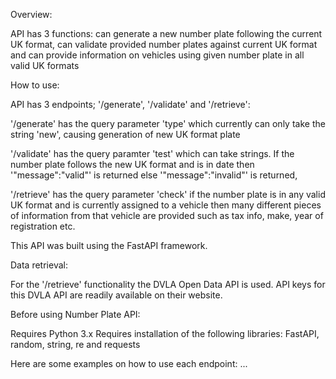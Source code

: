 Overview: 

API has 3 functions: can generate a new number plate following the current UK format, can validate provided number plates against current UK format and can provide information on vehicles using given number plate in all valid UK formats

How to use:

API has 3 endpoints; '/generate', '/validate' and '/retrieve':

'/generate' has the query parameter 'type' which currently can only take the string 'new', causing generation of new UK format plate

'/validate' has the query paramter 'test' which can take strings. If the number plate follows the new UK format and is in date then '"message":"valid"' is returned else '"message":"invalid"' is returned,

'/retrieve' has the query parameter 'check' if the number plate is in any valid UK format and is currently assigned to a vehicle then many different pieces of information from that vehicle are provided such as tax info, make, year of registration etc.

This API was built using the FastAPI framework.

Data retrieval:

For the '/retrieve' functionality the DVLA Open Data API is used.
API keys for this DVLA API are readily available on their website.

Before using Number Plate API:

Requires Python 3.x 
Requires installation of the following libraries: FastAPI, random, string, re and requests

Here are some examples on how to use each endpoint:
...





